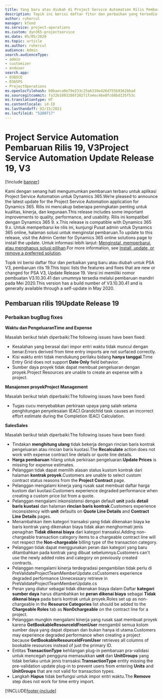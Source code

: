 ```yaml
---
title: Yang baru atau diubah di Project Service Automation Rilis Pembaruan 19, V3
description: Topik ini berisi daftar fitur dan perbaikan yang tersedia di Project Service Automation V3, pembaruan rilis 19, V3.
author: ruhercul
manager: kfend
ms.service: project-operations
ms.custom: dyn365-projectservice
ms.date: 05/05/2020
ms.topic: article
ms.author: ruhercul
audience: Admin
search.audienceType:
- admin
- customizer
- enduser
search.app:
- D365CE
- D365PS
- ProjectOperations
ms.openlocfilehash: b9baeca9e79e233c25a6310e426d755b9162bbad
ms.sourcegitcommit: fa32b1893286f20271fa4ec4be8fc68bd135f53c
ms.translationtype: HT
ms.contentlocale: id-ID
ms.lasthandoff: 02/15/2021
ms.locfileid: "5280717"
---
```

# <a name="project-service-automation-update-release-19-v3"></a><span data-ttu-id="855c0-103">Project Service Automation Pembaruan Rilis 19, V3</span><span class="sxs-lookup"><span data-stu-id="855c0-103">Project Service Automation Update Release 19, V3</span></span>

[!include [banner](../includes/psa-now-project-operations.md)]

<span data-ttu-id="855c0-104">Kami dengan senang hati mengumumkan pembaruan terbaru untuk aplikasi Project Service Automation untuk Dynamics 365.</span><span class="sxs-lookup"><span data-stu-id="855c0-104">We’re pleased to announce the latest update for the Project Service Automation application for Dynamics 365.</span></span> <span data-ttu-id="855c0-105">Rilis ini mencakup beberapa peningkatan penting untuk kualitas, kinerja, dan kegunaan.</span><span class="sxs-lookup"><span data-stu-id="855c0-105">This release includes some important improvements to quality, performance, and usability.</span></span> <span data-ttu-id="855c0-106">Rilis ini kompatibel dengan Dynamics 365 9. x.</span><span class="sxs-lookup"><span data-stu-id="855c0-106">This release is compatible with Dynamics 365 9.x.</span></span> <span data-ttu-id="855c0-107">Untuk memperbarui ke rilis ini, kunjungi Pusat admin untuk Dynamics 365 online, halaman solusi untuk menginstal pembaruan.</span><span class="sxs-lookup"><span data-stu-id="855c0-107">To update to this release, visit the Admin Center for Dynamics 365 online solutions page to install the update.</span></span> <span data-ttu-id="855c0-108">Untuk informasi lebih lanjut: [Menginstal, memperbarui, atau menghapus solusi pilihan](https://docs.microsoft.com/power-platform/admin/install-remove-preferred-solution).</span><span class="sxs-lookup"><span data-stu-id="855c0-108">For more information, see [Install, update, or remove a preferred solution](https://docs.microsoft.com/power-platform/admin/install-remove-preferred-solution).</span></span>

<span data-ttu-id="855c0-109">Topik ini berisi daftar fitur dan perbaikan yang baru atau diubah untuk PSA V3, pembaruan rilis 19.</span><span class="sxs-lookup"><span data-stu-id="855c0-109">This topic lists the features and fixes that are new or changed for PSA V3, Update Release 19.</span></span> <span data-ttu-id="855c0-110">Versi ini memiliki nomor pembuatan V3.10.30.41 dan umumnya tersedia melalui pembaruan mandiri pada Mei 2020.</span><span class="sxs-lookup"><span data-stu-id="855c0-110">This version has a build number of V3.10.30.41 and is generally available through a self-update in May 2020.</span></span>

## <a name="update-release-19"></a><span data-ttu-id="855c0-111">Pembaruan rilis 19</span><span class="sxs-lookup"><span data-stu-id="855c0-111">Update Release 19</span></span>

### <a name="bug-fixes"></a><span data-ttu-id="855c0-112">Perbaikan bug</span><span class="sxs-lookup"><span data-stu-id="855c0-112">Bug fixes</span></span>

<span data-ttu-id="855c0-113">**Waktu dan Pengeluaran**</span><span class="sxs-lookup"><span data-stu-id="855c0-113">**Time and Expense**</span></span>

<span data-ttu-id="855c0-114">Masalah berikut telah diperbaiki:</span><span class="sxs-lookup"><span data-stu-id="855c0-114">The following issues have been fixed:</span></span> 

- <span data-ttu-id="855c0-115">Kesalahan yang berasal dari impor entri waktu tidak muncul dengan benar.</span><span class="sxs-lookup"><span data-stu-id="855c0-115">Errors derived from time entry imports are not surfaced correctly.</span></span>
- <span data-ttu-id="855c0-116">Kisi waktu entri tidak mendukung perilaku bidang **hanya tanggal**.</span><span class="sxs-lookup"><span data-stu-id="855c0-116">Time Entry Grid does not support **Date Only** field behavior.</span></span>
- <span data-ttu-id="855c0-117">Sumber daya proyek tidak dapat membuat pengeluaran dengan proyek.</span><span class="sxs-lookup"><span data-stu-id="855c0-117">Project Resources are unable to create an expense with a project.</span></span>

<span data-ttu-id="855c0-118">**Manajemen proyek**</span><span class="sxs-lookup"><span data-stu-id="855c0-118">**Project Management**</span></span>

<span data-ttu-id="855c0-119">Masalah berikut telah diperbaiki:</span><span class="sxs-lookup"><span data-stu-id="855c0-119">The following issues have been fixed:</span></span> 

-  <span data-ttu-id="855c0-120">Tugas cucu menyebabkan perkiraan upaya yang salah selama penghitungan penyelesaian (EAC).</span><span class="sxs-lookup"><span data-stu-id="855c0-120">Grandchild task causes an incorrect effort estimate during the Completion (EAC) Calculation.</span></span>

<span data-ttu-id="855c0-121">**Sales**</span><span class="sxs-lookup"><span data-stu-id="855c0-121">**Sales**</span></span>

<span data-ttu-id="855c0-122">Masalah berikut telah diperbaiki:</span><span class="sxs-lookup"><span data-stu-id="855c0-122">The following issues have been fixed:</span></span> 

- <span data-ttu-id="855c0-123">Tindakan **menghitung ulang** tidak bekerja dengan rincian baris kontrak pengeluaran atau rincian baris kuotasi.</span><span class="sxs-lookup"><span data-stu-id="855c0-123">The **Recalculate** action does not work with expense contract line details or quote line details.</span></span>
- <span data-ttu-id="855c0-124">**Harga pembaruan** hilang untuk perkiraan pengeluaran.</span><span class="sxs-lookup"><span data-stu-id="855c0-124">**Update Prices** is missing for expense estimates.</span></span>
-  <span data-ttu-id="855c0-125">Pelanggan tidak dapat memilih alasan status kustom kontrak dari halaman **kontrak proyek**.</span><span class="sxs-lookup"><span data-stu-id="855c0-125">Customers are unable to select custom contract status reasons from the **Project Contract** page.</span></span>
- <span data-ttu-id="855c0-126">Pelanggan mengalami kinerja yang rusak saat membuat daftar harga kustom dari kuotasi.</span><span class="sxs-lookup"><span data-stu-id="855c0-126">Customers experience degraded performance when creating a custom price list from a quote.</span></span>
- <span data-ttu-id="855c0-127">Pelanggan mengalami inkonsistensi dengan default **unit** pada **detail baris kuotasi** dan halaman **rincian baris kontrak**.</span><span class="sxs-lookup"><span data-stu-id="855c0-127">Customers experience inconsistency with **unit** defaults on **Quote Line Details** and **Contract Line Details** pages.</span></span>
- <span data-ttu-id="855c0-128">Menambahkan item kategori transaksi yang tidak dikenakan biaya ke baris kontrak yang dikenakan biaya tidak akan menghormati jenis penagihan **Tidak dikenai biaya** dari kategori transaksi.</span><span class="sxs-lookup"><span data-stu-id="855c0-128">Adding non-chargeable transaction category items to a chargeable contract line will not respect the **Non-chargeable** billing type of the transaction category.</span></span>
- <span data-ttu-id="855c0-129">Pelanggan tidak dapat menggunakan peran dan kategori yang baru ditambahkan pada kontrak yang dibuat sebelumnya.</span><span class="sxs-lookup"><span data-stu-id="855c0-129">Customers can't use the newly added roles and category on previously created contracts.</span></span>
- <span data-ttu-id="855c0-130">Pelanggan mengalami kinerja terdegradasi pengambilan tidak perlu di PreValidateProjectTeamMemberUpdate.cs</span><span class="sxs-lookup"><span data-stu-id="855c0-130">Customers experience degraded performance Unnecessary retrieve in PreValidateProjectTeamMemberUpdate.cs</span></span>
- <span data-ttu-id="855c0-131">Peran yang diatur sebagai tidak dikenakan biaya dalam Daftar **kategori sumber daya** harus ditambahkan ke **peran dikenai biaya** sebagai **Tidak dikenai biaya** pada baris kontrak untuk proyek.</span><span class="sxs-lookup"><span data-stu-id="855c0-131">Roles set up as non-chargeable in the **Resource Categories** list should be added to the **Chargeable Roles** tab as **Non0chargeable** on the contract line for a project.</span></span>
- <span data-ttu-id="855c0-132">Pelanggan mungkin mengalami kinerja yang rusak saat membuat proyek karena **GetBookableResourceIdFromUser** mengambil semua kolom sumber daya yang dapat dipesan dan bukan hanya id utama.</span><span class="sxs-lookup"><span data-stu-id="855c0-132">Customers may experience degraded performance when creating a project because **GetBookableResourceIdFromUser** retrieves all columns of bookable resources instead of just the primary ID.</span></span>
- <span data-ttu-id="855c0-133">Entitas **TransactionType** kehilangan plug-in pembaruan pra-validasi untuk mencegah pengguna memasukkan **unit** dan **UnitGroups** yang tidak berlaku untuk jenis transaksi.</span><span class="sxs-lookup"><span data-stu-id="855c0-133">**TransactionType** entity missing the pre-validation update plug-in to prevent users from entering **Units** and **UnitGroups** that are not valid for transaction types.</span></span>
- <span data-ttu-id="855c0-134">Langkah **Hapus** tidak berfungsi untuk impor entri waktu.</span><span class="sxs-lookup"><span data-stu-id="855c0-134">The **Remove** step does not work for time entry import.</span></span>


[!INCLUDE[footer-include](../includes/footer-banner.md)]